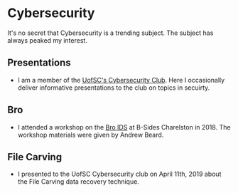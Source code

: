 # Cybersecurity
It's no secret that Cybersecurity is a trending subject. The subject has always peaked my interest.

## Presentations
* I am a member of the [UofSC's Cybersecurity Club](https://usccyber.org). Here I occasionally deliver informative presentations to the club on topics in secuirty.

## Bro
* I attended a workshop on the [Bro IDS](https://www.bro.org) at B-Sides Charelston in 2018. The workshop materials were given by Andrew Beard.

## File Carving
* I presented to the UofSC Cybersecurity club on April 11th, 2019 about the File Carving data recovery technique. 
